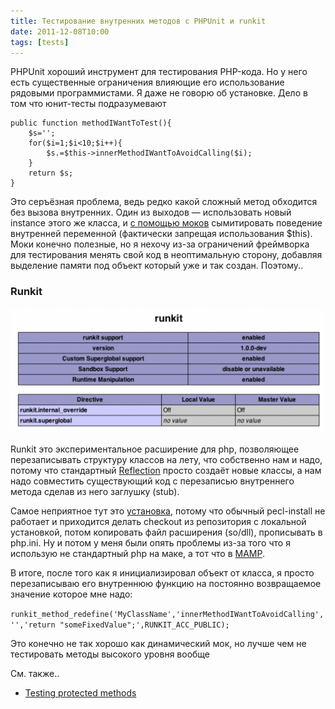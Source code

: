 ```yaml
---
title: Тестирование внутренних методов с PHPUnit и runkit
date: 2011-12-08T10:00
tags: [tests]
---
```


PHPUnit хороший инструмент для тестирования PHP-кода. Но у него есть существенные ограничения влияющие его использование рядовыми программистами. Я даже не говорю об установке. Дело в том что юнит-тесты подразумевают

```
public function methodIWantToTest(){
    $s='';
    for($i=1;$i<10;$i++){
        $s.=$this->innerMethodIWantToAvoidCalling($i);
    }
    return $s;
}
```

<!-- truncate -->

Это серъёзная проблема, ведь редко какой сложный метод обходится без вызова внутренних. Один из выходов — использовать новый instance этого же класса, и [с помощью моков](http://www.phpunit.de/manual/3.0/en/mock-objects.html) сымитировать поведение внутренней переменной (фактически запрещая использования $this). Моки конечно полезные, но я нехочу из-за ограничений фреймворка для тестирования менять свой код в неоптимальную сторону, добавляя выделение памяти под объект который уже и так создан. Поэтому..

### Runkit
![](../img/Screen+Shot+2011-12-08+at+12.20.19.png)

Runkit это экспериментальное расширение для php, позволяющее перезаписывать структуру классов на лету, что собственно нам и надо, потому что стандартный [Reflection](http://php.net/manual/en/book.reflection.php) просто создаёт новые классы, а нам надо совместить существующий код с перезаписью внутреннего метода сделав из него заглушку (stub).

Самое неприятное тут это [установка](http://www.php.net/manual/en/runkit.installation.php), потому что обычный pecl-install не работает и приходится делать checkout из репозитория с локальной установкой, потом копировать файл расширения (so/dll), прописывать в php.ini. Ну и потом у меня были опять проблемы из-за того что я использую не стандартный php на маке, а тот что в [MAMP](http://www.mamp.info/en/index.html).  

В итоге, после того как я инициализировал объект от класса, я просто перезаписываю его внутреннюю функцию на постоянно возвращаемое значение которое мне надо:

`runkit_method_redefine('MyClassName','innerMethodIWantToAvoidCalling','','return "someFixedValue";',RUNKIT_ACC_PUBLIC);`

Это конечно не так хорошо как динамический мок, но лучше чем не тестировать методы высокого уровня вообще

См. также..

- [Testing protected methods](http://www.littlehart.net/atthekeyboard/2012/04/19/metatesting-extending-your-testing-tools/)